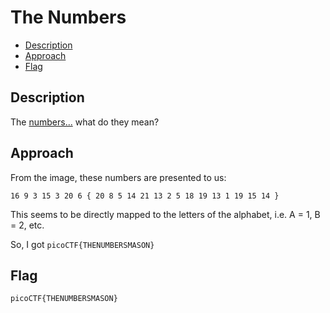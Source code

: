 # The Numbers

- [Description](#description)
- [Approach](#approach)
- [Flag](#flag)

## Description

The [numbers...](https://jupiter.challenges.picoctf.org/static/f209a32253affb6f547a585649ba4fda/the_numbers.png) what do they mean?

## Approach

From the image, these numbers are presented to us:

```
16 9 3 15 3 20 6 { 20 8 5 14 21 13 2 5 18 19 13 1 19 15 14 }
```

This seems to be directly mapped to the letters of the alphabet, i.e. A = 1, B = 2, etc.

So, I got `picoCTF{THENUMBERSMASON}`

## Flag

`picoCTF{THENUMBERSMASON}`